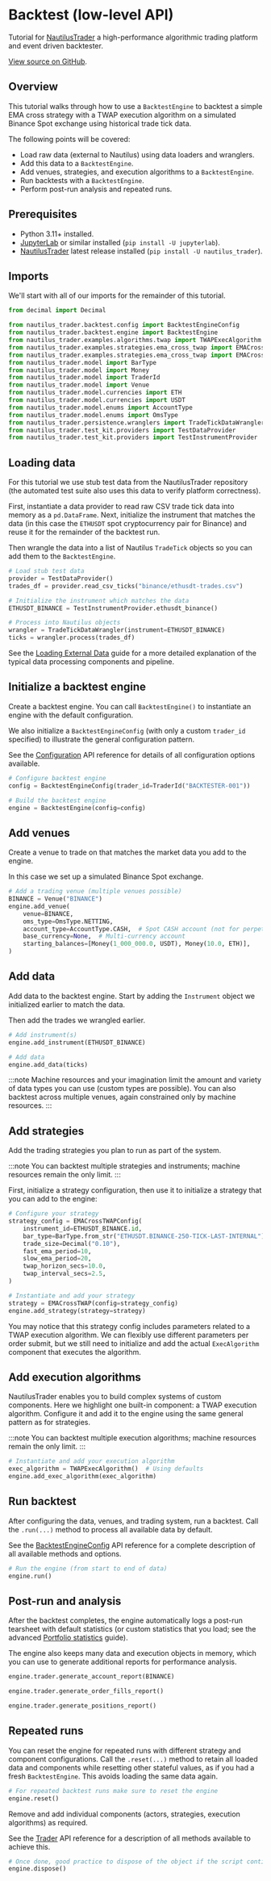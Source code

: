 # Backtest (low-level API)

Tutorial for [NautilusTrader](https://nautilustrader.io/docs/) a high-performance algorithmic trading platform and event driven backtester.

[View source on GitHub](https://github.com/nautechsystems/nautilus_trader/blob/develop/docs/getting_started/backtest_low_level.ipynb).

## Overview

This tutorial walks through how to use a `BacktestEngine` to backtest a simple EMA cross strategy
with a TWAP execution algorithm on a simulated Binance Spot exchange using historical trade tick data.

The following points will be covered:
- Load raw data (external to Nautilus) using data loaders and wranglers.
- Add this data to a `BacktestEngine`.
- Add venues, strategies, and execution algorithms to a `BacktestEngine`.
- Run backtests with a `BacktestEngine`.
- Perform post-run analysis and repeated runs.


## Prerequisites
- Python 3.11+ installed.
- [JupyterLab](https://jupyter.org/) or similar installed (`pip install -U jupyterlab`).
- [NautilusTrader](https://pypi.org/project/nautilus_trader/) latest release installed (`pip install -U nautilus_trader`).


## Imports

We'll start with all of our imports for the remainder of this tutorial.


```python
from decimal import Decimal

from nautilus_trader.backtest.config import BacktestEngineConfig
from nautilus_trader.backtest.engine import BacktestEngine
from nautilus_trader.examples.algorithms.twap import TWAPExecAlgorithm
from nautilus_trader.examples.strategies.ema_cross_twap import EMACrossTWAP
from nautilus_trader.examples.strategies.ema_cross_twap import EMACrossTWAPConfig
from nautilus_trader.model import BarType
from nautilus_trader.model import Money
from nautilus_trader.model import TraderId
from nautilus_trader.model import Venue
from nautilus_trader.model.currencies import ETH
from nautilus_trader.model.currencies import USDT
from nautilus_trader.model.enums import AccountType
from nautilus_trader.model.enums import OmsType
from nautilus_trader.persistence.wranglers import TradeTickDataWrangler
from nautilus_trader.test_kit.providers import TestDataProvider
from nautilus_trader.test_kit.providers import TestInstrumentProvider
```

## Loading data

For this tutorial we use stub test data from the NautilusTrader repository (the automated test suite also uses this data to verify platform correctness).

First, instantiate a data provider to read raw CSV trade tick data into memory as a `pd.DataFrame`.
Next, initialize the instrument that matches the data (in this case the `ETHUSDT` spot cryptocurrency pair for Binance) and reuse it for the remainder of the backtest run.

Then wrangle the data into a list of Nautilus `TradeTick` objects so you can add them to the `BacktestEngine`.



```python
# Load stub test data
provider = TestDataProvider()
trades_df = provider.read_csv_ticks("binance/ethusdt-trades.csv")

# Initialize the instrument which matches the data
ETHUSDT_BINANCE = TestInstrumentProvider.ethusdt_binance()

# Process into Nautilus objects
wrangler = TradeTickDataWrangler(instrument=ETHUSDT_BINANCE)
ticks = wrangler.process(trades_df)
```

See the [Loading External Data](https://nautilustrader.io/docs/latest/concepts/data#loading-data) guide for a more detailed explanation of the typical data processing components and pipeline.

## Initialize a backtest engine

Create a backtest engine. You can call `BacktestEngine()` to instantiate an engine with the default configuration.

We also initialize a `BacktestEngineConfig` (with only a custom `trader_id` specified) to illustrate the general configuration pattern.

See the [Configuration](https://nautilustrader.io/docs/api_reference/config) API reference for details of all configuration options available.



```python
# Configure backtest engine
config = BacktestEngineConfig(trader_id=TraderId("BACKTESTER-001"))

# Build the backtest engine
engine = BacktestEngine(config=config)
```

## Add venues

Create a venue to trade on that matches the market data you add to the engine.

In this case we set up a simulated Binance Spot exchange.



```python
# Add a trading venue (multiple venues possible)
BINANCE = Venue("BINANCE")
engine.add_venue(
    venue=BINANCE,
    oms_type=OmsType.NETTING,
    account_type=AccountType.CASH,  # Spot CASH account (not for perpetuals or futures)
    base_currency=None,  # Multi-currency account
    starting_balances=[Money(1_000_000.0, USDT), Money(10.0, ETH)],
)
```

## Add data

Add data to the backtest engine. Start by adding the `Instrument` object we initialized earlier to match the data.

Then add the trades we wrangled earlier.



```python
# Add instrument(s)
engine.add_instrument(ETHUSDT_BINANCE)

# Add data
engine.add_data(ticks)
```

:::note
Machine resources and your imagination limit the amount and variety of data types you can use (custom types are possible).
You can also backtest across multiple venues, again constrained only by machine resources.
:::


## Add strategies

Add the trading strategies you plan to run as part of the system.

:::note
You can backtest multiple strategies and instruments; machine resources remain the only limit.
:::

First, initialize a strategy configuration, then use it to initialize a strategy that you can add to the engine:



```python
# Configure your strategy
strategy_config = EMACrossTWAPConfig(
    instrument_id=ETHUSDT_BINANCE.id,
    bar_type=BarType.from_str("ETHUSDT.BINANCE-250-TICK-LAST-INTERNAL"),
    trade_size=Decimal("0.10"),
    fast_ema_period=10,
    slow_ema_period=20,
    twap_horizon_secs=10.0,
    twap_interval_secs=2.5,
)

# Instantiate and add your strategy
strategy = EMACrossTWAP(config=strategy_config)
engine.add_strategy(strategy=strategy)
```

You may notice that this strategy config includes parameters related to a TWAP execution algorithm.
We can flexibly use different parameters per order submit, but we still need to initialize and add the actual `ExecAlgorithm` component that executes the algorithm.

## Add execution algorithms

NautilusTrader enables you to build complex systems of custom components. Here we highlight one built-in component: a TWAP execution algorithm. Configure it and add it to the engine using the same general pattern as for strategies.

:::note
You can backtest multiple execution algorithms; machine resources remain the only limit.
:::



```python
# Instantiate and add your execution algorithm
exec_algorithm = TWAPExecAlgorithm()  # Using defaults
engine.add_exec_algorithm(exec_algorithm)
```

## Run backtest

After configuring the data, venues, and trading system, run a backtest.
Call the `.run(...)` method to process all available data by default.

See the [BacktestEngineConfig](https://nautilustrader.io/docs/latest/api_reference/config) API reference for a complete description of all available methods and options.



```python
# Run the engine (from start to end of data)
engine.run()
```

## Post-run and analysis

After the backtest completes, the engine automatically logs a post-run tearsheet with default statistics (or custom statistics that you load; see the advanced [Portfolio statistics](../concepts/portfolio.md#portfolio-statistics) guide).

The engine also keeps many data and execution objects in memory, which you can use to generate additional reports for performance analysis.



```python
engine.trader.generate_account_report(BINANCE)
```


```python
engine.trader.generate_order_fills_report()
```


```python
engine.trader.generate_positions_report()
```

## Repeated runs

You can reset the engine for repeated runs with different strategy and component configurations.
Call the `.reset(...)` method to retain all loaded data and components while resetting other stateful values, as if you had a fresh `BacktestEngine`. This avoids loading the same data again.



```python
# For repeated backtest runs make sure to reset the engine
engine.reset()
```

Remove and add individual components (actors, strategies, execution algorithms) as required.

See the [Trader](../api_reference/trading.md) API reference for a description of all methods available to achieve this.



```python
# Once done, good practice to dispose of the object if the script continues
engine.dispose()
```

